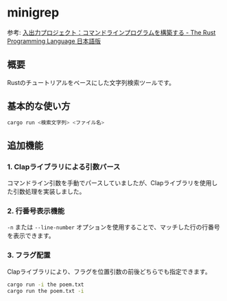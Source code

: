 # minigrep

参考: [入出力プロジェクト：コマンドラインプログラムを構築する - The Rust Programming Language 日本語版](https://doc.rust-jp.rs/book-ja/ch12-00-an-io-project.html)

## 概要

Rustのチュートリアルをベースにした文字列検索ツールです。

## 基本的な使い方

```bash
cargo run <検索文字列> <ファイル名>
```

## 追加機能

### 1. Clapライブラリによる引数パース

コマンドライン引数を手動でパースしていましたが、Clapライブラリを使用した引数処理を実装しました。

### 2. 行番号表示機能

`-n` または `--line-number` オプションを使用することで、マッチした行の行番号を表示できます。

### 3. フラグ配置

Clapライブラリにより、フラグを位置引数の前後どちらでも指定できます。

```bash
cargo run -i the poem.txt
cargo run the poem.txt -i
```
